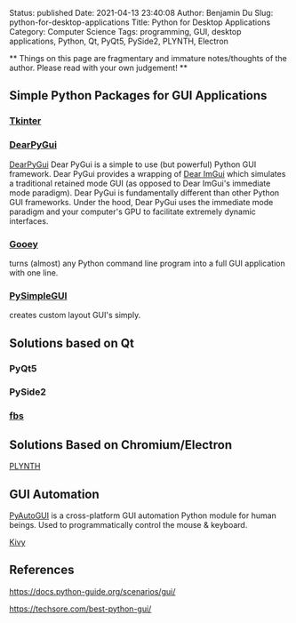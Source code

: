 Status: published
Date: 2021-04-13 23:40:08
Author: Benjamin Du
Slug: python-for-desktop-applications
Title: Python for Desktop Applications
Category: Computer Science
Tags: programming, GUI, desktop applications, Python, Qt, PyQt5, PySide2, PLYNTH, Electron

**
Things on this page are fragmentary and immature notes/thoughts of the author.
Please read with your own judgement!
**

## Simple Python Packages for GUI Applications

### [Tkinter](http://www.legendu.net/misc/blog/use-tkinter-to-build-gui-applications-in-python/)

### [DearPyGui](https://github.com/hoffstadt/DearPyGui)
[DearPyGui](https://github.com/hoffstadt/DearPyGui)
Dear PyGui is a simple to use (but powerful) Python GUI framework. 
Dear PyGui provides a wrapping of [Dear ImGui](https://github.com/ocornut/imgui) 
which simulates a traditional retained mode GUI (as opposed to Dear ImGui's immediate mode paradigm).
Dear PyGui is fundamentally different than other Python GUI frameworks. 
Under the hood, Dear PyGui uses the immediate mode paradigm and your computer's GPU 
to facilitate extremely dynamic interfaces. 

### [Gooey](https://github.com/chriskiehl/Gooey)
turns (almost) any Python command line program 
into a full GUI application with one line.

### [PySimpleGUI](https://github.com/PySimpleGUI/PySimpleGUI)
creates custom layout GUI's simply.

## Solutions based on Qt

### PyQt5

### PySide2

### [fbs](https://github.com/mherrmann/fbs)

## Solutions Based on Chromium/Electron

[PLYNTH](https://www.plynth.net/)

## GUI Automation

[PyAutoGUI](https://github.com/asweigart/pyautogui)
is a cross-platform GUI automation Python module for human beings. 
Used to programmatically control the mouse & keyboard.


[Kivy](https://github.com/kivy/kivy)

## References

https://docs.python-guide.org/scenarios/gui/

https://techsore.com/best-python-gui/